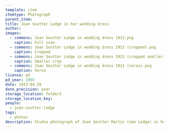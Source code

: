 ```yaml
---
template: item
itemtype: Photograph
parent_item: 
title: Joan Soutter Lodge in her wedding dress
author: 
images:
  - commons: Joan Soutter Lodge in wedding dress 1913.png
    caption: Full scan
  - commons: Joan Soutter Lodge in wedding dress 1913 (cropped).png
    caption: Cropped
  - commons: Joan Soutter Lodge in wedding dress 1913 (cropped smaller).jpg
    caption: Smaller crop
  - commons: Joan Soutter Lodge in wedding dress 1913 (verso).png
    caption: Verso
license: pd
pd_year: 1955
date: 1913-04-29
date_precision: year
storage_location: folder3
storage_location_key: 
people:
  - joan-soutter-lodge
tags:
  - photos
description: Studio photograph of Joan Soutter Martin (née Lodge) in her wedding dress in 1913.
---
```

